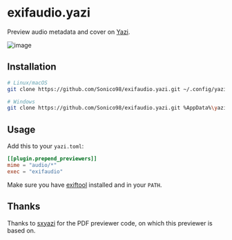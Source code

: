 # exifaudio.yazi

Preview audio metadata and cover on [Yazi](https://github.com/sxyazi/yazi).

![image](https://github.com/Sonico98/exifaudio.yazi/assets/61394886/53c1492c-9f05-4c80-a4e7-94fb36f35ca9)

## Installation

```sh
# Linux/macOS
git clone https://github.com/Sonico98/exifaudio.yazi.git ~/.config/yazi/plugins/exifaudio.yazi

# Windows
git clone https://github.com/Sonico98/exifaudio.yazi.git %AppData%\yazi\config\plugins\exifaudio.yazi
```

## Usage

Add this to your `yazi.toml`:

```toml
[[plugin.prepend_previewers]]
mime = "audio/*"
exec = "exifaudio"
```

Make sure you have [exiftool](https://exiftool.org/) installed and in your `PATH`.

## Thanks

Thanks to [sxyazi](https://github.com/sxyazi) for the PDF previewer code, on which this previewer is based on.
